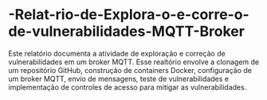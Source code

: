 # -Relat-rio-de-Explora-o-e-corre-o-de-vulnerabilidades-MQTT-Broker
Este relatório documenta a atividade de exploração e correção de vulnerabilidades em um broker MQTT. Esse realtório envolve a clonagem de um repositório GitHub, construção de containers Docker, configuração de um broker MQTT, envio de mensagens, teste de vulnerabilidades e implementação de controles de acesso para mitigar as vulnerabilidades.
